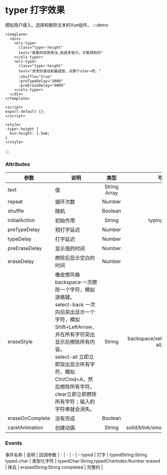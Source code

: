 # typer 打字效果

模拟用户键入、选择和删除文本的Vue组件。
:::demo
```vue
<template>
  <div>
    <els-typer
      class="typer-height"
      text="亲爱的双哥哥😘,到底多努力，才能得到你"
    ></els-typer>
    <els-typer
      class="typer-height"
      text="求求你滚动到最底部，点那个star⭐吧，"
      :shuffle="true"
      :preTypeDelay="3000"
      :preEraseDelay="6000"
    ></els-typer>
  </div>
</template>

<script>
export default {};
</script>

<style>
.typer-height {
  min-height: 1.5em;
}
</style>
```
:::

### Attributes
参数 | 说明 | 类型 | 可选值 |	默认值
| --  | -- | :--: | :--: | --
text | 值 |	String  Array	| - | -
repeat | 循环次数 |	Number	| - | Infinity
shuffle | 随机 | Boolean | - | fasle
initialAction | 初始作用 | String | typing/erasing | typing
preTypeDelay | 预打字延迟 | Number | - | 70
typeDelay | 打字延迟 | Number | - | 70
preEraseDelay | 显示值的时间 | Number | - | 2000
eraseDelay | 擦除后显示空白的时间 | Number | - | 250
eraseStyle | 橡皮擦风格 <br/>backspace 一次擦除一个字符，模拟退格键。<br/> select-back 一次向后突出显示一个字符，模拟 Shift+LeftArrow，并在所有字符突出显示后擦除所有内容。<br/>select-all 立即立即突出显示所有字符，模拟 Ctrl/Cmd+A，然后擦除所有字符。<br/>clear立即立即擦除所有字符；输入的字符串就会消失。| String | backspace/select-back/select-all/clear | select-all
eraseOnComplete | 没有完成 | Boolean | - | fasle
caretAnimation | 创建动画 | String | solid/blink/smooth/phase/expand | blink

### Events
事件名称 | 说明 | 回调参数
| - | - | - | -
typed | 打字 | typedString:String
typed-char | 类型化字符 | typedChar:String,typedCharIndex:Number
erased | 抹去 | erasedString:String
completed | 完整的 | 

<start />